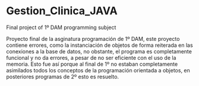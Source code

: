 # Gestion_Clinica_JAVA
Final project of 1º DAM programming subject

Proyecto final de la asginatura programación de 1º DAM, este proyecto contiene errores, como la instanciación de objetos de forma reiterada en las conexiones a la base de datos, no obstante, el programa es completamente funcional y no da errores, a pesar de no ser eficiente con el uso de la memoria. Esto fue así porque al final de 1º no estaban completamente asimilados todos los conceptos de la programación orientada a objetos, en posteriores programas de 2º esto es resuelto.


